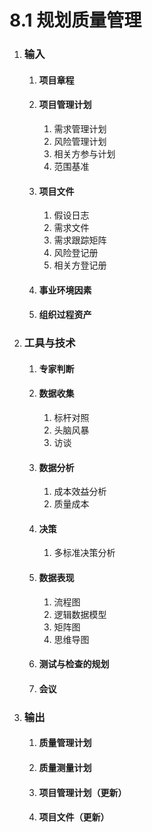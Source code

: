 # 8.1 规划质量管理

1. ### 输入

   1. #### 项目章程

   2. #### 项目管理计划
   
      1. 需求管理计划
      2. 风险管理计划
      3. 相关方参与计划
      4. 范围基准
   
   3. #### 项目文件
   
      1. 假设日志
      2. 需求文件
      3. 需求跟踪矩阵
      4. 风险登记册
      5. 相关方登记册
   
   4. #### 事业环境因素
   
   5. #### 组织过程资产
   
2. ### 工具与技术

   1. #### 专家判断

   2. #### 数据收集

      1. 标杆对照
      2. 头脑风暴
      3. 访谈

   3. #### 数据分析

      1. 成本效益分析
      2. 质量成本

   4. #### 决策

      1. 多标准决策分析

   5. #### 数据表现

      1. 流程图
      2. 逻辑数据模型
      3. 矩阵图
      4. 思维导图

   6. #### 测试与检查的规划

   7. #### 会议

3. ### 输出

   1. #### 质量管理计划

   2. #### 质量测量计划

   3. #### 项目管理计划（更新）

   4. #### 项目文件（更新）